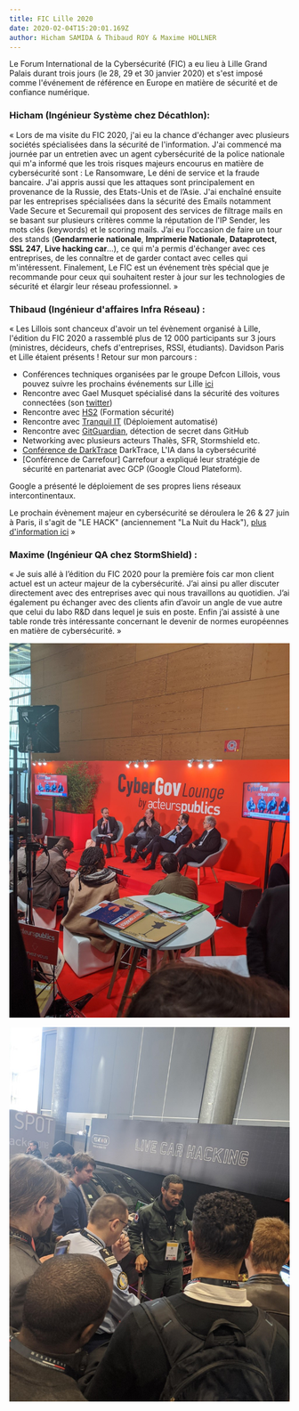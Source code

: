 ```yaml
---
title: FIC Lille 2020
date: 2020-02-04T15:20:01.169Z
author: Hicham SAMIDA & Thibaud ROY & Maxime HOLLNER 
---
```


Le Forum International de la Cybersécurité (FIC) a eu lieu à Lille Grand Palais durant trois jours (le 28, 29 et 30 janvier 2020) et s'est imposé comme l'événement de référence en Europe en matière de sécurité et de confiance numérique.

### **Hicham (Ingénieur Système chez Décathlon)**: 

« Lors de ma visite du FIC 2020, j'ai eu la chance d'échanger avec plusieurs sociétés spécialisées dans la sécurité de l'information. 
J'ai commencé ma journée par un entretien avec un agent cybersécurité de la police nationale qui m'a informé que les trois risques majeurs encourus en matière de cybersécurité sont : Le Ransomware, Le déni de service et la fraude bancaire. J'ai appris aussi que les attaques sont principalement en provenance de la Russie, des Etats-Unis et de l’Asie. 
J'ai enchaîné ensuite par les entreprises spécialisées dans la sécurité des Emails notamment Vade Secure et Securemail qui proposent des services de filtrage mails en se basant sur plusieurs critères comme la réputation de l'IP Sender, les mots clés (keywords) et le scoring mails. 
J’ai eu l’occasion de faire un tour des stands (**Gendarmerie nationale**, **Imprimerie Nationale**, **Dataprotect**, **SSL 247**, **Live hacking car**...), ce qui m'a permis d'échanger avec ces entreprises, de les connaître et de garder contact avec celles qui m'intéressent. 
Finalement, Le FIC est un événement très spécial que je recommande pour ceux qui souhaitent rester à jour sur les technologies de sécurité et élargir leur réseau professionnel. » 

### **Thibaud (Ingénieur d'affaires Infra Réseau)** : 

« Les Lillois sont chanceux d'avoir un tel évènement organisé à Lille, l'édition du FIC 2020 a rassemblé plus de 12 000 participants sur 3 jours (ministres, décideurs, chefs d'entreprises, RSSI, étudiants). Davidson Paris et Lille étaient présents ! 
Retour sur mon parcours : 
- Conférences techniques organisées par le groupe Defcon Lillois, vous pouvez suivre les prochains événements sur Lille [ici](http://www.dc3303.org)  
- Rencontre avec Gael Musquet spécialisé dans la sécurité des voitures connectées (son [twitter](https://twitter.com/RatZillaS?s=20))  
- Rencontre avec [HS2](https://www.hs2.fr/) (Formation sécurité)  
- Rencontre avec [Tranquil IT](https://www.tranquil.it) (Déploiement automatisé)  
- Rencontre avec [GitGuardian](https://www.gitguardian.com/), détection de secret dans GitHub  
- Networking avec plusieurs acteurs Thalès, SFR, Stormshield etc. 
- [Conférence de DarkTrace](https://www.darktrace.com/fr/) DarkTrace, L'IA dans la cybersécurité
- [Conférence de Carrefour] Carrefour a expliqué leur stratégie de sécurité en partenariat avec GCP (Google Cloud Plateform). 

Google a présenté le déploiement de ses propres liens réseaux intercontinentaux. 

Le prochain évènement majeur en cybersécurité se déroulera le 26 & 27 juin à Paris, il s'agit de "LE HACK" (anciennement "La Nuit du Hack"), [plus d'information ici](https://lehack.org/fr) »


### **Maxime (Ingénieur QA chez StormShield)** : 

« Je suis allé à l’édition du FIC 2020 pour la première fois car mon client actuel est un acteur majeur de la cybersécurité. J’ai ainsi pu aller discuter directement avec des entreprises avec qui nous travaillons au quotidien. J’ai également pu échanger avec des clients afin d’avoir un angle de vue autre que celui du labo R&D dans lequel je suis en poste. 
Enfin j’ai assisté à une table ronde très intéressante concernant le devenir de normes européennes en matière de cybersécurité. »

<p align="center">
  <img src="image1.png">
</p>

<p align="center">
  <img src="image2.png">
</p>